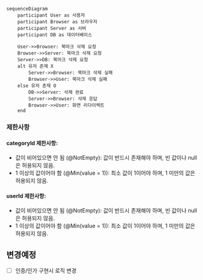 
```mermaid
sequenceDiagram
    participant User as 사용자
    participant Browser as 브라우저
    participant Server as 서버
    participant DB as 데이터베이스
    
    User->>Browser: 북마크 삭제 요청
    Browser->>Server: 북마크 삭제 요청
    Server->>DB: 북마크 삭제 요청
    alt 유저 존재 X
        Server->>Browser: 북마크 삭제 실패
        Browser->>User: 북마크 삭제 실패
    else 유저 존재 O
        DB->>Server: 삭제 완료
        Server->>Browser: 삭제 응답
        Browser->>User: 화면 리다이렉트
    end
``` 
### 제한사항

#### categoryId 제한사항:
- 값이 비어있으면 안 됨 (@NotEmpty): 값이 반드시 존재해야 하며, 빈 값이나 null은 허용되지 않음.
- 1 이상의 값이어야 함 (@Min(value = 1)): 최소 값이 1이어야 하며, 1 미만의 값은 허용되지 않음.
#### userId 제한사항:
- 값이 비어있으면 안 됨 (@NotEmpty): 값이 반드시 존재해야 하며, 빈 값이나 null은 허용되지 않음.
- 1 이상의 값이어야 함 (@Min(value = 1)): 최소 값이 1이어야 하며, 1 미만의 값은 허용되지 않음.


## 변경예정
- [ ] 인증/인가 구현시 로직 변경